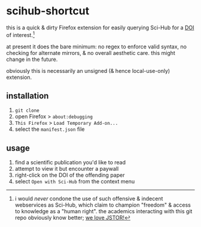 # scihub-shortcut

this is a quick & dirty Firefox extension for easily querying Sci-Hub for a [DOI](https://www.doi.org/the-identifier/what-is-a-doi/) of interest.[^1]

at present it does the bare minimum: no regex to enforce valid syntax, no checking for alternate mirrors, & no overall aesthetic care. this might change in the future.

obviously this is necessarily an unsigned (& hence local-use-only) extension.

## installation

1. `git clone`
2. open Firefox > `about:debugging`
3. `This Firefox` > `Load Temporary Add-on...`
4. select the `manifest.json` file

## usage

1. find a scientific publication you'd like to read
2. attempt to view it but encounter a paywall
3. right-click on the DOI of the offending paper
4. select `Open with Sci-Hub` from the context menu

[^1]: i would _never_ condone the use of such offensive & indecent webservices as Sci-Hub, which claim to champion "freedom" & access to knowledge as a "human right".
the academics interacting with this git repo obviously know better; [we love JSTOR!](https://en.wikipedia.org/wiki/Aaron_Swartz#Death)


